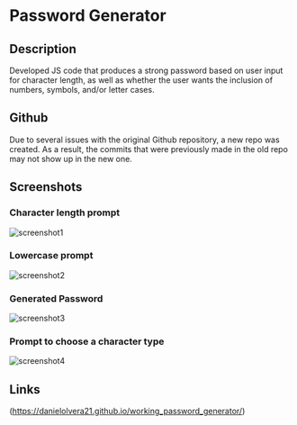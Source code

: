 # Password Generator

## Description

Developed JS code that produces a strong password based on user input for character length, as well as whether the user wants the inclusion of numbers, symbols, and/or letter cases.

## Github

Due to several issues with the original Github repository, a new repo was created. As a result, the commits that were previously made in the old repo may not show up in the new one.

## Screenshots

### Character length prompt

![screenshot1](https://user-images.githubusercontent.com/83250389/120117080-b72e4100-c148-11eb-8fc0-eb1f59c72161.png)

### Lowercase prompt

![screenshot2](https://user-images.githubusercontent.com/83250389/120117438-79321c80-c14a-11eb-81dd-03ef32d28f3f.png)

### Generated Password

![screenshot3](https://user-images.githubusercontent.com/83250389/120117447-7e8f6700-c14a-11eb-8fb4-1934fcc4c167.png)

### Prompt to choose a character type

![screenshot4](https://user-images.githubusercontent.com/83250389/120117455-82bb8480-c14a-11eb-8931-136c3b8c4597.png)

## Links

(https://danielolvera21.github.io/working_password_generator/)

